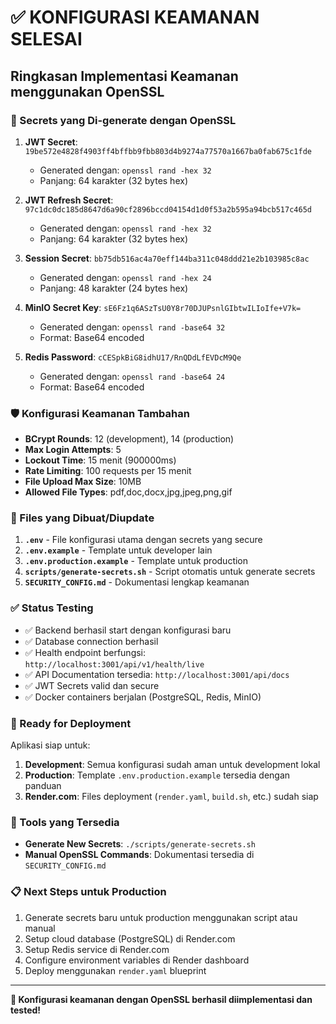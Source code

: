 # ✅ KONFIGURASI KEAMANAN SELESAI

## Ringkasan Implementasi Keamanan menggunakan OpenSSL

### 🔑 Secrets yang Di-generate dengan OpenSSL

1. **JWT Secret**: `19be572e4828f4903ff4bffbb9fbb803d4b9274a77570a1667ba0fab675c1fde`
   - Generated dengan: `openssl rand -hex 32`
   - Panjang: 64 karakter (32 bytes hex)

2. **JWT Refresh Secret**: `97c1dc0dc185d8647d6a90cf2896bccd04154d1d0f53a2b595a94bcb517c465d`
   - Generated dengan: `openssl rand -hex 32`
   - Panjang: 64 karakter (32 bytes hex)

3. **Session Secret**: `bb75db516ac4a70eff144ba311c048ddd21e2b103985c8ac`
   - Generated dengan: `openssl rand -hex 24`
   - Panjang: 48 karakter (24 bytes hex)

4. **MinIO Secret Key**: `sE6Fz1q6ASzTsU0Y8r70DJUPsnlGIbtwILIoIfe+V7k=`
   - Generated dengan: `openssl rand -base64 32`
   - Format: Base64 encoded

5. **Redis Password**: `cCESpkBiG8idhU17/RnQDdLfEVDcM9Qe`
   - Generated dengan: `openssl rand -base64 24`
   - Format: Base64 encoded

### 🛡️ Konfigurasi Keamanan Tambahan

- **BCrypt Rounds**: 12 (development), 14 (production)
- **Max Login Attempts**: 5
- **Lockout Time**: 15 menit (900000ms)
- **Rate Limiting**: 100 requests per 15 menit
- **File Upload Max Size**: 10MB
- **Allowed File Types**: pdf,doc,docx,jpg,jpeg,png,gif

### 📁 Files yang Dibuat/Diupdate

1. **`.env`** - File konfigurasi utama dengan secrets yang secure
2. **`.env.example`** - Template untuk developer lain
3. **`.env.production.example`** - Template untuk production
4. **`scripts/generate-secrets.sh`** - Script otomatis untuk generate secrets
5. **`SECURITY_CONFIG.md`** - Dokumentasi lengkap keamanan

### ✅ Status Testing

- ✅ Backend berhasil start dengan konfigurasi baru
- ✅ Database connection berhasil
- ✅ Health endpoint berfungsi: `http://localhost:3001/api/v1/health/live`
- ✅ API Documentation tersedia: `http://localhost:3001/api/docs`
- ✅ JWT Secrets valid dan secure
- ✅ Docker containers berjalan (PostgreSQL, Redis, MinIO)

### 🚀 Ready for Deployment

Aplikasi siap untuk:
1. **Development**: Semua konfigurasi sudah aman untuk development lokal
2. **Production**: Template `.env.production.example` tersedia dengan panduan
3. **Render.com**: Files deployment (`render.yaml`, `build.sh`, etc.) sudah siap

### 🔧 Tools yang Tersedia

- **Generate New Secrets**: `./scripts/generate-secrets.sh`
- **Manual OpenSSL Commands**: Dokumentasi tersedia di `SECURITY_CONFIG.md`

### 📋 Next Steps untuk Production

1. Generate secrets baru untuk production menggunakan script atau manual
2. Setup cloud database (PostgreSQL) di Render.com
3. Setup Redis service di Render.com
4. Configure environment variables di Render dashboard
5. Deploy menggunakan `render.yaml` blueprint

---

**🎉 Konfigurasi keamanan dengan OpenSSL berhasil diimplementasi dan tested!**
